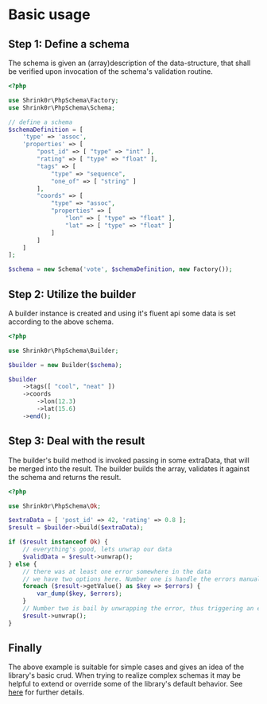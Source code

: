 # Basic usage

## Step 1: Define a schema

The schema is given an (array)description of the data-structure, that shall be verified upon invocation of the schema's validation routine.

```php
<?php

use Shrink0r\PhpSchema\Factory;
use Shrink0r\PhpSchema\Schema;

// define a schema
$schemaDefinition = [
    'type' => 'assoc',
    'properties' => [
        "post_id" => [ "type" => "int" ],
        "rating" => [ "type" => "float" ],
        "tags" => [
            "type" => "sequence",
            "one_of" => [ "string" ]
        ],
        "coords" => [
            "type" => "assoc",
            "properties" => [
                "lon" => [ "type" => "float" ],
                "lat" => [ "type" => "float" ]
            ]
        ]
    ]
];

$schema = new Schema('vote', $schemaDefinition, new Factory());

```

## Step 2: Utilize the builder

A builder instance is created and using it's fluent api some data is set according to the above schema.

```php 
<?php

use Shrink0r\PhpSchema\Builder;

$builder = new Builder($schema);

$builder
    ->tags([ "cool", "neat" ])
    ->coords
        ->lon(12.3)
        ->lat(15.6)
    ->end();
```

## Step 3: Deal with the result

The builder's build method is invoked passing in some extraData, that will be merged into the result. The builder builds the array, validates it against the schema and returns the result.

```php
<?php

use Shrink0r\PhpSchema\Ok;

$extraData = [ 'post_id' => 42, 'rating' => 0.8 ];
$result = $builder->build($extraData);

if ($result instanceof Ok) {
    // everything's good, lets unwrap our data
    $validData = $result->unwrap();
} else {
    // there was at least one error somewhere in the data
    // we have two options here. Number one is handle the errors manually:
    foreach ($result->getValue() as $key => $errors) {
        var_dump($key, $errors);
    }
    // Number two is bail by unwrapping the error, thus triggering an exception
    $result->unwrap();
}

```

## Finally

The above example is suitable for simple cases and gives an idea of the library's basic crud. When trying to realize complex schemas it may be helpful to extend or override some of the library's default behavior. See [here](/documentation.md) for further details.
